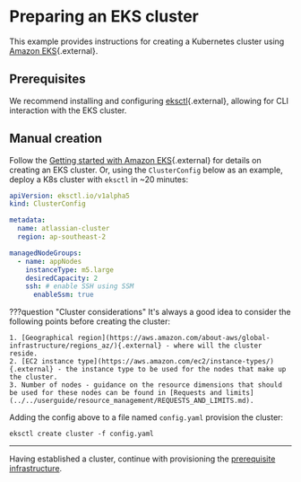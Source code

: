 # Preparing an EKS cluster
This example provides instructions for creating a Kubernetes cluster using [Amazon EKS](https://aws.amazon.com/eks/){.external}.

## Prerequisites
We recommend installing and configuring [eksctl](https://docs.aws.amazon.com/eks/latest/userguide/eksctl.html){.external}, allowing for CLI interaction with the EKS cluster.

## Manual creation
Follow the [Getting started with Amazon EKS](https://docs.aws.amazon.com/eks/latest/userguide/getting-started.html){.external} for details on creating an EKS cluster. Or, using the `ClusterConfig` below as an example, deploy a K8s cluster with `eksctl` in ~20 minutes:

```yaml
apiVersion: eksctl.io/v1alpha5
kind: ClusterConfig

metadata:
  name: atlassian-cluster
  region: ap-southeast-2

managedNodeGroups:
  - name: appNodes
    instanceType: m5.large
    desiredCapacity: 2
    ssh: # enable SSH using SSM
      enableSsm: true
```

???question "Cluster considerations"
    It's always a good idea to consider the following points before creating the cluster:

    1. [Geographical region](https://aws.amazon.com/about-aws/global-infrastructure/regions_az/){.external} - where will the cluster reside.
    2. [EC2 instance type](https://aws.amazon.com/ec2/instance-types/){.external} - the instance type to be used for the nodes that make up the cluster.
    3. Number of nodes - guidance on the resource dimensions that should be used for these nodes can be found in [Requests and limits](../../userguide/resource_management/REQUESTS_AND_LIMITS.md).

Adding the config above to a file named `config.yaml` provision the cluster: 

```shell
eksctl create cluster -f config.yaml
```

---
Having established a cluster, continue with provisioning the [prerequisite infrastructure](../../userguide/PREREQUISITES.md).
